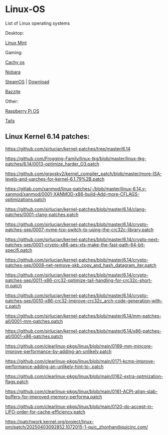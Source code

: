 # Linux-OS
List of Linux operating systems

Desktop:

[Linux Mint](https://linuxmint.com/)



Gaming:

[Cachy os](https://cachyos.org/)

[Nobara](https://nobaraproject.org/)

[SteamOS](https://store.steampowered.com/steamos/buildyourown) | 
[Download](https://store.steampowered.com/steamos/download/?ver=steamdeck&snr=)

[Bazzite](https://bazzite.gg/)


Other:

[Raspberry Pi OS](https://www.raspberrypi.com/software/)

[Tails](https://tails.boum.org/)


## Linux Kernel 6.14 patches:

https://github.com/sirlucjan/kernel-patches/tree/master/6.14

https://github.com/Frogging-Family/linux-tkg/blob/master/linux-tkg-patches/6.14/0013-optimize_harder_O3.patch

https://github.com/graysky2/kernel_compiler_patch/blob/master/more-ISA-levels-and-uarches-for-kernel-6.1.79%2B.patch

https://gitlab.com/xanmod/linux-patches/-/blob/master/linux-6.14.y-xanmod/xanmod/0001-XANMOD-x86-build-Add-more-CFLAGS-optimizations.patch

https://github.com/sirlucjan/kernel-patches/blob/master/6.14/clang-patches/0001-clang-patches.patch


https://github.com/sirlucjan/kernel-patches/blob/master/6.14/crypto-patches-sep/0007-nvme-tcp-switch-to-using-the-crc32c-library.patch

https://github.com/sirlucjan/kernel-patches/blob/master/6.14/crypto-next-patches-sep/0001-crypto-x86-aes-xts-make-the-fast-path-64-bit-specifi.patch

https://github.com/sirlucjan/kernel-patches/blob/master/6.14/crypto-patches-sep/0008-net-remove-skb_copy_and_hash_datagram_iter.patch

https://github.com/sirlucjan/kernel-patches/blob/master/6.14/crypto-patches-sep/0011-x86-crc32-optimize-tail-handling-for-crc32c-short-in.patch

https://github.com/sirlucjan/kernel-patches/blob/master/6.14/crypto-patches-sep/0010-x86-crc32-improve-crc32c_arch-code-generation-with-c.patch


https://github.com/sirlucjan/kernel-patches/blob/master/6.14/mm-patches-all/0001-mm-patches.patch

https://github.com/sirlucjan/kernel-patches/blob/master/6.14/x86-patches-all/0001-x86-patches.patch


https://github.com/clearlinux-pkgs/linux/blob/main/0169-mm-mincore-improve-performance-by-adding-an-unlikely.patch

https://github.com/clearlinux-pkgs/linux/blob/main/0171-kcmp-improve-performance-adding-an-unlikely-hint-to-.patch

https://github.com/clearlinux-pkgs/linux/blob/main/0162-extra-optmization-flags.patch

https://github.com/clearlinux-pkgs/linux/blob/main/0161-ACPI-align-slab-buffers-for-improved-memory-performa.patch

https://github.com/clearlinux-pkgs/linux/blob/main/0120-do-accept-in-LIFO-order-for-cache-efficiency.patch


https://patchwork.kernel.org/project/linux-pm/patch/20250403092852.1072015-1-quic_zhonhan@quicinc.com/
